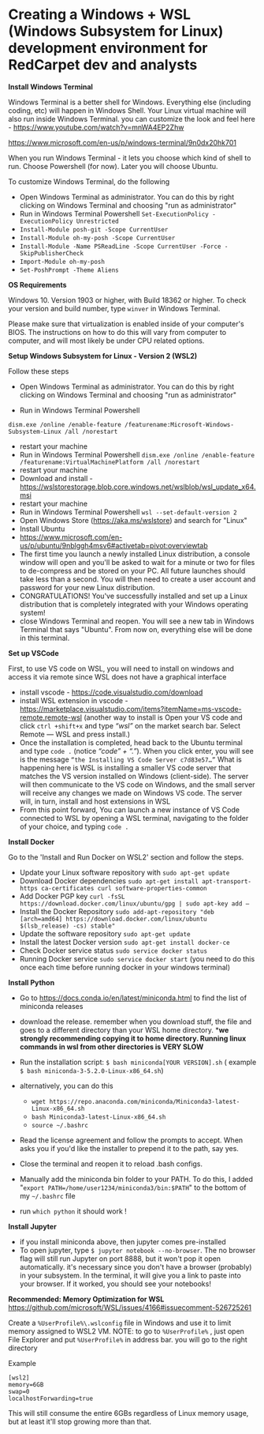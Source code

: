 Creating a Windows + WSL (Windows Subsystem for Linux) development environment for RedCarpet dev and analysts
===============================



**Install Windows Terminal**

Windows Terminal is a better shell for Windows. Everything else (including coding, etc) will happen in Windows Shell. Your Linux virtual machine will also run inside Windows Terminal. 
you can customize the look and feel here - https://www.youtube.com/watch?v=mnWA4EP2Zhw

https://www.microsoft.com/en-us/p/windows-terminal/9n0dx20hk701

When you run Windows Terminal - it lets you choose which kind of shell to run. Choose Powershell (for now). Later you will choose Ubuntu.

To customize Windows Terminal, do the following
- Open Windows Terminal as administrator. You can do this by right clicking on Windows Terminal and choosing "run as administrator"
- Run in Windows Terminal Powershell
`Set-ExecutionPolicy -ExecutionPolicy Unrestricted`
- `Install-Module posh-git -Scope CurrentUser`
- `Install-Module oh-my-posh -Scope CurrentUser`
- `Install-Module -Name PSReadLine -Scope CurrentUser -Force -SkipPublisherCheck`
- `Import-Module oh-my-posh`
- `Set-PoshPrompt -Theme Aliens`

**OS Requirements**

Windows 10. Version 1903 or higher, with Build 18362 or higher.
To check your version and build number, type `winver` in Windows Terminal.

Please make sure that virtualization is enabled inside of your computer's BIOS. The instructions on how to do this will vary from computer to computer, and will most likely be under CPU related options.

**Setup Windows Subsystem for Linux - Version 2 (WSL2)**

Follow these steps

- Open Windows Terminal as administrator. You can do this by right clicking on Windows Terminal and choosing "run as administrator"

- Run in Windows Terminal Powershell
```
dism.exe /online /enable-feature /featurename:Microsoft-Windows-Subsystem-Linux /all /norestart
```
- restart your machine 
- Run in Windows Terminal Powershell
`dism.exe /online /enable-feature /featurename:VirtualMachinePlatform /all /norestart`
- restart your machine
- Download and install - https://wslstorestorage.blob.core.windows.net/wslblob/wsl_update_x64.msi
- restart your machine
-  Run in Windows Terminal Powershell
`wsl --set-default-version 2`
- Open Windows Store (https://aka.ms/wslstore) and search for "Linux"
- Install Ubuntu
- https://www.microsoft.com/en-us/p/ubuntu/9nblggh4msv6#activetab=pivot:overviewtab
- The first time you launch a newly installed Linux distribution, a console window will open and you'll be asked to wait for a minute or two for files to de-compress and be stored on your PC. All future launches should take less than a second. You will then need to create a user account and password for your new Linux distribution.
- CONGRATULATIONS! You've successfully installed and set up a Linux distribution that is completely integrated with your Windows operating system!
- close Windows Terminal and reopen. You will see a new tab in Windows Terminal that says "Ubuntu". From now on, everything else will be done in this terminal.


**Set up VSCode**

First, to use VS code on WSL, you will need to install on windows and access it via remote since WSL does not have a graphical interface
- install vscode - https://code.visualstudio.com/download
- install WSL extension in vscode - https://marketplace.visualstudio.com/items?itemName=ms-vscode-remote.remote-wsl  (another way to install is Open your VS code and click
`ctrl +shift+x` and type *“wsl”* on the market search bar. Select Remote — WSL and press install.)
- Once the installation is completed, head back to the Ubuntu terminal and type `code .` (notice *“code” + “.”*). When you click enter, you will see is the message `“the Installing VS Code Server c7d83e57…”` What is happening here is WSL is installing a smaller VS code server that matches the VS version installed on Windows (client-side). The server will then communicate to the VS code on Windows, and the small server will receive any changes we made on Windows VS code. The server will, in turn, install and host extensions in WSL
- From this point forward, You can launch a new instance of VS Code connected to WSL by opening a WSL terminal, navigating to the folder of your choice, and typing `code .`

**Install Docker**

Go to the 'Install and Run Docker on WSL2' section and follow the steps.

- Update your Linux software repository with `sudo apt-get update`
- Download Docker dependencies `sudo apt-get install apt-transport-https ca-certificates curl software-properties-common`
- Add Docker PGP key `curl -fsSL https://download.docker.com/linux/ubuntu/gpg | sudo apt-key add –`
- Install the Docker Repository `sudo add-apt-repository "deb [arch=amd64] https://download.docker.com/linux/ubuntu $(lsb_release) -cs) stable"`
- Update the software repository `sudo apt-get update`
- Install the latest Docker version `sudo apt-get install docker-ce`
- Check Docker service status `sudo service docker status`
- Running Docker service `sudo service docker start` (you need to do this once each time before running docker in your windows terminal)

**Install Python**
- Go to https://docs.conda.io/en/latest/miniconda.html to find the list of miniconda releases
- download the release. remember when you download stuff, the file and goes to a different directory than your WSL home directory. ***we strongly recommending copying it to home directory. Running linux commands in wsl from other directories is VERY SLOW**
- Run the installation script: `$ bash miniconda[YOUR VERSION].sh` ( example `$ bash miniconda-3-5.2.0-Linux-x86_64.sh`)
- alternatively, you can do this
    - `wget https://repo.anaconda.com/miniconda/Miniconda3-latest-Linux-x86_64.sh`
    - `bash Miniconda3-latest-Linux-x86_64.sh`
    - `source ~/.bashrc`
   
- Read the license agreement and follow the prompts to accept. When asks you if you'd like the installer to prepend it to the path, say yes.
- Close the terminal and reopen it to reload .bash configs.
- Manually add the miniconda bin folder to your PATH. To do this, I added "`export PATH=/home/user1234/miniconda3/bin:$PATH`" to the bottom of my `~/.bashrc` file
- run `which python` it should work !

**Install Jupyter**
- if you install miniconda above, then jupyter comes pre-installed
- To open jupyter, type `$ jupyter notebook --no-browser`. The no browser flag will still run Jupyter on port 8888, but it won't pop it open automatically. it's necessary since you don't have a browser (probably) in your subsystem. In the terminal, it will give you a link to paste into your browser. If it worked, you should see your notebooks!


**Recommended: Memory Optimization for WSL**
https://github.com/microsoft/WSL/issues/4166#issuecomment-526725261

Create a `%UserProfile%\.wslconfig` file in Windows and use it to limit memory assigned to WSL2 VM.
NOTE: to go to `%UserProfile%` , just open File Explorer and put `%UserProfile%` in address bar. you will go to the right directory

Example
```
[wsl2]
memory=6GB
swap=0
localhostForwarding=true
```

This will still consume the entire 6GBs regardless of Linux memory usage, but at least it'll stop growing more than that.

